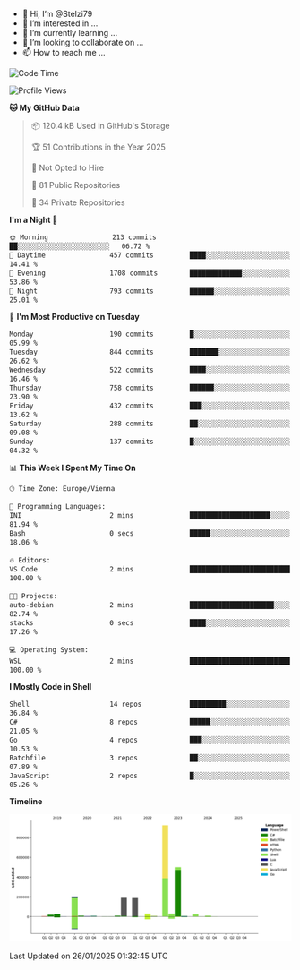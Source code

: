 - 👋 Hi, I’m @Stelzi79
- 👀 I’m interested in ...
- 🌱 I’m currently learning ...
- 💞️ I’m looking to collaborate on ...
- 📫 How to reach me ...

<!--START_SECTION:waka-->
![Code Time](http://img.shields.io/badge/Code%20Time-1%2C117%20hrs%2027%20mins-blue)

![Profile Views](http://img.shields.io/badge/Profile%20Views-0-blue)

**🐱 My GitHub Data** 

> 📦 120.4 kB Used in GitHub's Storage 
 > 
> 🏆 51 Contributions in the Year 2025
 > 
> 🚫 Not Opted to Hire
 > 
> 📜 81 Public Repositories 
 > 
> 🔑 34 Private Repositories 
 > 
**I'm a Night 🦉** 

```text
🌞 Morning                213 commits         ██░░░░░░░░░░░░░░░░░░░░░░░   06.72 % 
🌆 Daytime                457 commits         ████░░░░░░░░░░░░░░░░░░░░░   14.41 % 
🌃 Evening                1708 commits        █████████████░░░░░░░░░░░░   53.86 % 
🌙 Night                  793 commits         ██████░░░░░░░░░░░░░░░░░░░   25.01 % 
```
📅 **I'm Most Productive on Tuesday** 

```text
Monday                   190 commits         █░░░░░░░░░░░░░░░░░░░░░░░░   05.99 % 
Tuesday                  844 commits         ███████░░░░░░░░░░░░░░░░░░   26.62 % 
Wednesday                522 commits         ████░░░░░░░░░░░░░░░░░░░░░   16.46 % 
Thursday                 758 commits         ██████░░░░░░░░░░░░░░░░░░░   23.90 % 
Friday                   432 commits         ███░░░░░░░░░░░░░░░░░░░░░░   13.62 % 
Saturday                 288 commits         ██░░░░░░░░░░░░░░░░░░░░░░░   09.08 % 
Sunday                   137 commits         █░░░░░░░░░░░░░░░░░░░░░░░░   04.32 % 
```


📊 **This Week I Spent My Time On** 

```text
🕑︎ Time Zone: Europe/Vienna

💬 Programming Languages: 
INI                      2 mins              ████████████████████░░░░░   81.94 % 
Bash                     0 secs              █████░░░░░░░░░░░░░░░░░░░░   18.06 % 

🔥 Editors: 
VS Code                  2 mins              █████████████████████████   100.00 % 

🐱‍💻 Projects: 
auto-debian              2 mins              █████████████████████░░░░   82.74 % 
stacks                   0 secs              ████░░░░░░░░░░░░░░░░░░░░░   17.26 % 

💻 Operating System: 
WSL                      2 mins              █████████████████████████   100.00 % 
```

**I Mostly Code in Shell** 

```text
Shell                    14 repos            █████████░░░░░░░░░░░░░░░░   36.84 % 
C#                       8 repos             █████░░░░░░░░░░░░░░░░░░░░   21.05 % 
Go                       4 repos             ███░░░░░░░░░░░░░░░░░░░░░░   10.53 % 
Batchfile                3 repos             ██░░░░░░░░░░░░░░░░░░░░░░░   07.89 % 
JavaScript               2 repos             █░░░░░░░░░░░░░░░░░░░░░░░░   05.26 % 
```



**Timeline**

![Lines of Code chart](https://raw.githubusercontent.com/Stelzi79/Stelzi79/main/assets/bar_graph.png)


 Last Updated on 26/01/2025 01:32:45 UTC
<!--END_SECTION:waka-->

<!---
Stelzi79/Stelzi79 is a ✨ special ✨ repository because its `README.md` (this file) appears on your GitHub profile.
You can click the Preview link to take a look at your changes.
--->
